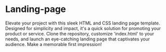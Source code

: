 # Landing-page
Elevate your project with this sleek HTML and CSS landing page template. Designed for simplicity and impact, it's a quick solution for promoting your product or service. Clone the repository, customize 'index.html' to your needs, and launch an eye-catching landing page that captivates your audience. Make a memorable first impression!
